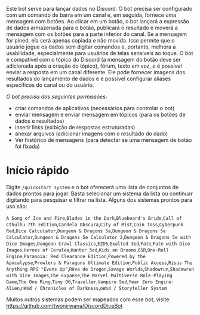 Este bot serve para lançar dados no Discord.
O bot precisa ser configurado com um comando de barra em um canal e, em seguida, fornece uma mensagem com botões.
Ao clicar em um botão, o bot lançará a expressão de dados armazenada para o botão, publicará o resultado e moverá a
mensagem com os botões para a parte inferior do canal.
Se a mensagem for pined, ela será apenas copiada e não movida.
Isso permite que o usuário jogue os dados sem digitar comandos e, portanto, melhora a usabilidade, especialmente para
usuários de telas sensíveis ao toque.
O bot é compatível com o tópico do Discord (a mensagem do botão deve ser adicionada após a criação do tópico), fórum,
texto em voz, e é possível enviar a resposta em um canal diferente.
Ele pode fornecer imagens dos resultados do lançamento de dados e é possível configurar aliases específicos do canal ou
do usuário.

*O bot precisa das seguintes permissões*:

* criar comandos de aplicativos (necessários para controlar o bot)
* enviar mensagem e enviar mensagem em tópicos (para os botões de dados e resultados)
* inserir links (exibição de respostas estruturadas)
* anexar arquivos (adicionar imagens com o resultado do dado)
* Ver histórico de mensagens (para detectar se uma mensagem de botão foi fixada)

# Início rápido

Digite `/quickstart system` e o bot oferecerá uma lista de conjuntos de dados prontos para jogar. Basta selecionar um
sistema da lista ou continuar digitando para pesquisar e filtrar na lista.
Alguns dos sistemas prontos para uso são:

`A Song of Ice and Fire`,`Blades in the Dark`,`Bluebeard's Bride`,`Call of Cthulhu 7th Edition`,`Candela Obscura`,`City of Mist`,`Coin Toss`,`Cyberpunk Red`,`Dice Calculator`,`Dungeon & Dragons 5e`,`Dungeon & Dragons 5e Calculator`,`Dungeon & Dragons 5e Calculator 2`,`Dungeon & Dragons 5e with Dice Images`,`Dungeon Crawl Classics`,`EZD6`,`Exalted 3ed`,`Fate`,`Fate with Dice Images`,`Heroes of Cerulea`,`Hunter 5ed`,`Kids on Brooms`,`OSR`,`One-Roll Engine`,`Paranoia: Red Clearance Edition`,`Powered by the Apocalypse`,`Prowlers & Paragons Ultimate Edition`,`Public Access`,`Risus The Anything RPG "Evens Up"`,`Rêve de Dragon`,`Savage Worlds`,`Shadowrun`,`Shadowrun with Dice Images`,`The Expanse`,`The Marvel Multiverse Role-Playing Game`,`The One Ring`,`Tiny D6`,`Traveller`,`Vampire 5ed`,`Year Zero Engine: Alien`,`nWod / Chronicles of Darkness`,`oWod / Storyteller System`

Muitos outros sistemas podem ser mapeados com esse bot, visite: https://github.com/twonirwana/DiscordDiceBot
